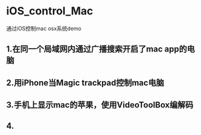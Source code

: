# iOS_control_Mac
通过iOS控制mac osx系统demo

## 1.在同一个局域网内通过广播搜索开启了mac app的电脑
## 2.用iPhone当Magic trackpad控制mac电脑
## 3.手机上显示mac的苹果，使用VideoToolBox编解码
## 4.
